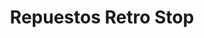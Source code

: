 ---
title: "Repuestos Retro Stop"
url: /caracas/repuestos-retro-stop/
shop: piezas de automóviles
---